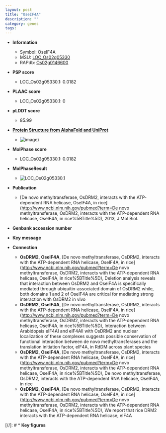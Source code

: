 ```yaml
---
layout: post
title: "OseIF4A"
description: ""
category: genes
tags: 
---
```


* **Information**  
    + Symbol: OseIF4A  
    + MSU: [LOC_Os02g05330](http://rice.plantbiology.msu.edu/cgi-bin/ORF_infopage.cgi?orf=LOC_Os02g05330)  
    + RAPdb: [Os02g0146600](http://rapdb.dna.affrc.go.jp/viewer/gbrowse_details/irgsp1?name=Os02g0146600)  

* **PSP score**  
    + LOC_Os02g05330.1: 0.0182 

* **PLAAC score**  
    + LOC_Os02g05330.1: 0 

* **pLDDT score**
    + 85.99

* **[Protein Structure from AlphaFold and UniProt](https://www.uniprot.org/uniprotkb/Q6Z2Z4/entry#structure)**
    + ![image](https://ricepsp.github.io/images/Q6/AF-Q6Z2Z4-F1.png))

* **MolPhase score**
    + LOC_Os02g05330.1: 0.0182

* **MolPhaseResult**
    + ![LOC_Os02g05330.1](https://ricepsp.github.io/pictures/LOC_Os02g/LOC_Os02g05330.1.png)

* **Publication**  
    + [De novo methyltransferase, OsDRM2, interacts with the ATP-dependent RNA helicase, OseIF4A, in rice](http://www.ncbi.nlm.nih.gov/pubmed?term=De novo methyltransferase, OsDRM2, interacts with the ATP-dependent RNA helicase, OseIF4A, in rice%5BTitle%5D), 2013, J Mol Biol.

* **Genbank accession number**  

* **Key message**  

* **Connection**  
    + __OsDRM2__, __OseIF4A__, [De novo methyltransferase, OsDRM2, interacts with the ATP-dependent RNA helicase, OseIF4A, in rice](http://www.ncbi.nlm.nih.gov/pubmed?term=De novo methyltransferase, OsDRM2, interacts with the ATP-dependent RNA helicase, OseIF4A, in rice%5BTitle%5D), Deletion analysis reveals that interaction between OsDRM2 and OseIF4A is specifically mediated through ubiquitin-associated domain of OsDRM2 while, both domains 1 and 2 of OseIF4A are critical for mediating strong interaction with OsDRM2 in vivo
    + __OsDRM2__, __OseIF4A__, [De novo methyltransferase, OsDRM2, interacts with the ATP-dependent RNA helicase, OseIF4A, in rice](http://www.ncbi.nlm.nih.gov/pubmed?term=De novo methyltransferase, OsDRM2, interacts with the ATP-dependent RNA helicase, OseIF4A, in rice%5BTitle%5D), Interaction between Arabidopsis eIF4AI and eIF4AII with OsDRM2 and nuclear localization of these complexes suggests possible conservation of functional interaction between de novo methyltransferases and the translation initiation factor, eIF4A, in RdDM across plant species
    + __OsDRM2__, __OseIF4A__, [De novo methyltransferase, OsDRM2, interacts with the ATP-dependent RNA helicase, OseIF4A, in rice](http://www.ncbi.nlm.nih.gov/pubmed?term=De novo methyltransferase, OsDRM2, interacts with the ATP-dependent RNA helicase, OseIF4A, in rice%5BTitle%5D), De novo methyltransferase, OsDRM2, interacts with the ATP-dependent RNA helicase, OseIF4A, in rice
    + __OsDRM2__, __OseIF4A__, [De novo methyltransferase, OsDRM2, interacts with the ATP-dependent RNA helicase, OseIF4A, in rice](http://www.ncbi.nlm.nih.gov/pubmed?term=De novo methyltransferase, OsDRM2, interacts with the ATP-dependent RNA helicase, OseIF4A, in rice%5BTitle%5D), We report that rice DRM2 interacts with the ATP-dependent RNA helicase, eIF4A

[//]: # * **Key figures**  


